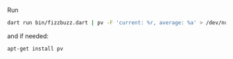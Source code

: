 Run 

```bash
dart run bin/fizzbuzz.dart | pv -F 'current: %r, average: %a' > /dev/null
```

and if needed:
```bash
apt-get install pv
```